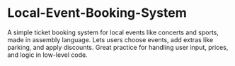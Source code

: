 # Local-Event-Booking-System
A simple ticket booking system for local events like concerts and sports, made in assembly language. Lets users choose events, add extras like parking, and apply discounts. Great practice for handling user input, prices, and logic in low-level code.
